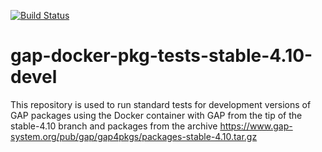 [![Build Status](https://travis-ci.org/gap-packages/gap-docker-pkg-tests-stable-4.10-devel.svg?branch=master)](https://travis-ci.org/gap-packages/gap-docker-pkg-tests-stable-4.10-devel)

# gap-docker-pkg-tests-stable-4.10-devel

This repository is used to run standard tests for development
versions of GAP packages using the Docker container with GAP
from the tip of the stable-4.10 branch and packages from the archive
https://www.gap-system.org/pub/gap/gap4pkgs/packages-stable-4.10.tar.gz
